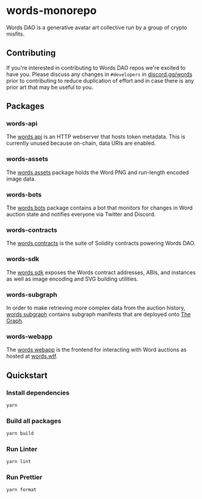 # words-monorepo

Words DAO is a generative avatar art collective run by a group of crypto misfits.

## Contributing

If you're interested in contributing to Words DAO repos we're excited to have you. Please discuss any changes in `#developers` in [discord.gg/words](https://discord.gg/words) prior to contributing to reduce duplication of effort and in case there is any prior art that may be useful to you.

## Packages

### words-api

The [words api](packages/words-api) is an HTTP webserver that hosts token metadata. This is currently unused because on-chain, data URIs are enabled.

### words-assets

The [words assets](packages/words-assets) package holds the Word PNG and run-length encoded image data.

### words-bots

The [words bots](packages/words-bots) package contains a bot that monitors for changes in Word auction state and notifies everyone via Twitter and Discord.

### words-contracts

The [words contracts](packages/words-contracts) is the suite of Solidity contracts powering Words DAO.

### words-sdk

The [words sdk](packages/words-sdk) exposes the Words contract addresses, ABIs, and instances as well as image encoding and SVG building utilities.

### words-subgraph

In order to make retrieving more complex data from the auction history, [words subgraph](packages/words-subgraph) contains subgraph manifests that are deployed onto [The Graph](https://thegraph.com).

### words-webapp

The [words webapp](packages/words-webapp) is the frontend for interacting with Word auctions as hosted at [words.wtf](https://words.wtf).

## Quickstart

### Install dependencies

```sh
yarn
```

### Build all packages

```sh
yarn build
```

### Run Linter

```sh
yarn lint
```

### Run Prettier

```sh
yarn format
```
